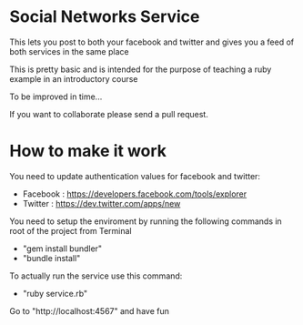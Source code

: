 # Social Networks Service

This lets you post to both your facebook and twitter and gives you a feed of both services in the same place

This is pretty basic and is intended for the purpose of teaching a ruby example in an introductory course

To be improved in time...

If you want to collaborate please send a pull request.

# How to make it work

You need to update authentication values for facebook and twitter:

* Facebook : https://developers.facebook.com/tools/explorer
* Twitter  : https://dev.twitter.com/apps/new

You need to setup the enviroment by running the following commands in root of the project from Terminal

* "gem install bundler"
* "bundle install"

To actually run the service use this command:

* "ruby service.rb"

Go to "http://localhost:4567" and have fun
